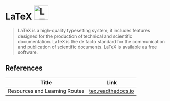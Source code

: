# LaTeX <img src="../../image/LaTeX_logo.png" alt="LaTeX logo" height="45pt" width="!" />
> LaTeX is a high-quality typesetting system; it includes features designed for the production of technical and scientific documentation. LaTeX is the de facto standard for the communication and publication of scientific documents. LaTeX is available as free software.

## References
|Title|Link|
|-----|----|
|Resources and Learning Routes|[tex.readthedocs.io](https://tex.readthedocs.io/zh_CN/latest/)|
